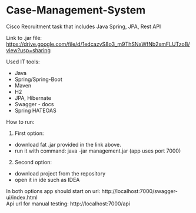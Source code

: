 # Case-Management-System
Cisco Recruitment task that includes Java Spring, JPA, Rest API

Link to .jar file: https://drive.google.com/file/d/1edcazvS8o3_m9ThSNxWfNb2xmFLUTzoB/view?usp=sharing

Used IT tools:
- Java
- Spring/Spring-Boot
- Maven
- H2
- JPA, Hibernate
- Swagger - docs
- Spring HATEOAS

How to run:
1. First option:
  - download fat .jar provided in the link above. 
  - run it with command: java -jar management.jar (app uses port 7000)
  
2. Second option:
  - download project from the repository
  - open it in ide such as IDEA

In both options app should start on url: http://localhost:7000/swagger-ui/index.html
<br/>Api url for manual testing: http://localhost:7000/api
